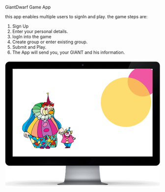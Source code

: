 GiantDwarf Game App

this app enables multiple users to signIn and play.
the game steps are:

1. Sign Up
2. Enter your personal details.
3. logIn into the game
4. Create group or enter existing group.
5. Submit and Play.
6. The App will send you, your GIANT and his information.


![Alt text](/giantdwarf/src/images/banner-img.png?raw=true "giantDwarf")
